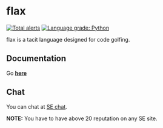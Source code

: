 # flax
[![Total alerts](https://img.shields.io/lgtm/alerts/g/PyGamer0/flax.svg?logo=lgtm&logoWidth=18)](https://lgtm.com/projects/g/PyGamer0/flax/alerts/) [![Language grade: Python](https://img.shields.io/lgtm/grade/python/g/PyGamer0/flax.svg?logo=lgtm&logoWidth=18)](https://lgtm.com/projects/g/PyGamer0/flax/context:python)

flax is a tacit language designed for code golfing.

## Documentation
Go [**here**](./docs/)

## Chat
You can chat at [SE chat](https://chat.stackexchange.com/rooms/132561/flax).

**NOTE:** You have to have above 20 reputation on any SE site.

